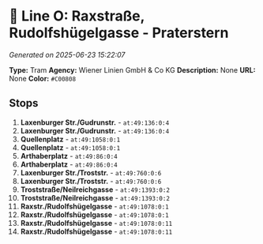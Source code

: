 # 🚊 Line O: Raxstraße, Rudolfshügelgasse - Praterstern

*Generated on 2025-06-23 15:22:07*

**Type:** Tram
**Agency:** Wiener Linien GmbH & Co KG
**Description:** None
**URL:** None
**Color:** `#C00808`

## Stops

1. **Laxenburger Str./Gudrunstr.** - `at:49:136:0:4`
2. **Laxenburger Str./Gudrunstr.** - `at:49:136:0:4`
3. **Quellenplatz** - `at:49:1058:0:1`
4. **Quellenplatz** - `at:49:1058:0:1`
5. **Arthaberplatz** - `at:49:86:0:4`
6. **Arthaberplatz** - `at:49:86:0:4`
7. **Laxenburger Str./Troststr.** - `at:49:760:0:6`
8. **Laxenburger Str./Troststr.** - `at:49:760:0:6`
9. **Troststraße/Neilreichgasse** - `at:49:1393:0:2`
10. **Troststraße/Neilreichgasse** - `at:49:1393:0:2`
11. **Raxstr./Rudolfshügelgasse** - `at:49:1078:0:1`
12. **Raxstr./Rudolfshügelgasse** - `at:49:1078:0:1`
13. **Raxstr./Rudolfshügelgasse** - `at:49:1078:0:11`
14. **Raxstr./Rudolfshügelgasse** - `at:49:1078:0:11`